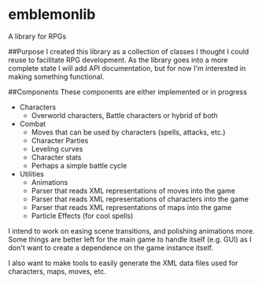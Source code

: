 # emblemonlib
A library for RPGs

##Purpose
I created this library as a collection of classes I thought I could reuse to facilitate RPG development. As the library goes into a more complete state I will add API documentation, but for now I'm interested in making something functional.

##Components
These components are either implemented or in progress
* Characters
  * Overworld characters, Battle characters or hybrid of both
* Combat
  * Moves that can be used by characters (spells, attacks, etc.)
  * Character Parties
  * Leveling curves
  * Character stats
  * Perhaps a simple battle cycle
* Utilities
  * Animations
  * Parser that reads XML representations of moves into the game
  * Parser that reads XML representations of characters into the game
  * Parser that reads XML representations of maps into the game
  * Particle Effects (for cool spells)

I intend to work on easing scene transitions, and polishing animations more. Some things are better left for the main game to handle itself (e.g. GUI) as I don't want to create a dependence on the game instance itself.

I also want to make tools to easily generate the XML data files used for characters, maps, moves, etc.
